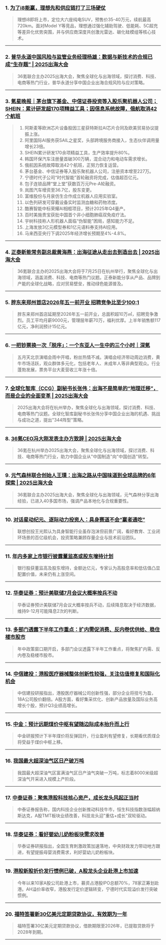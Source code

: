 ### 1. [为了i8能赢，理想先和供应链打了三场硬仗](https://36kr.com/p/3398909474933122?f=rss)

> 理想i8即将上市，定位大六座纯电SUV，预售价35-40万元，续航最高720km。面对Model Y等竞品，理想通过强化辅助驾驶、低能耗、5C超充等差异化优势突围，并与供应商深度共创激光雷达、碳化硅模组等核心技术。

---


### 2. [普华永道中国风险与监管业务经理杨雄：数据与新技术的合规已成“生存题” | 2025出海大会](https://36kr.com/p/3398295323510917?f=rss)

> 36氪联合主办2025出海大会，聚焦全球化与出海领域，探讨消费、科技、电商等热门行业，普华永道分享中国企业出海合规风险与应对策略。

---


### 3. [氪星晚报｜茅台旗下基金、中信证券投资等入股乐聚机器人公司；SHEIN：累计研发超170项精益工具；因信息系统故障，俄航取消42个航班](https://36kr.com/p/3398375568148870?f=rss)

> 1. 阿斯麦等欧洲芯片设备股因三星获特斯拉AI芯片合同及欧美贸易协议提振上涨。  
> 2. 阿里国际AI服务获SAIL之星奖，头部跨境服务商接入，生态伙伴调用量增长23倍。  
> 3. SHEIN累计研发170余项精益工具，生产效率提升80%。  
> 4. 韩国环保汽车注册量首破300万辆，混合动力和电动车需求增长。  
> 5. 俄航因系统故障取消42个航班，正努力恢复运营。  
> 6. 茅台基金、中信证券等入股乐聚机器人公司，注册资本增至227万。  
> 7. 宁德时代子公司“时代智能”首轮融资将完成，估值超百亿元。  
> 8. 包子连锁品牌“堂上堂”获数百万元Pre-A轮融资。  
> 9. 岚图汽车增资至36.7亿，股东变更。  
> 10. 富维股份与月泉仿生合作成立机器人应用实验室。  
> 11. 以色列研发可穿戴设备实时监测血糖和药物浓度。  
> 12. 酷赛智能中标荣耀AI相框项目，预计2025年Q4量产。  
> 13. 百时美施贵宝获批中国首个非小细胞肺癌双免疫疗法。  
> 14. 宇树科技称人形机器人面临“伪智能”困局，感知能力不足。  
> 15. 上海发放3亿元模型券和1亿元语料券支持AI应用。  
> 16. 马来西亚央行下调2025年经济增长预期至4%-4.8%。

---


### 4. [正泰新能常务副总裁黄海燕：出海征途从走出去到造出去 | 2025出海大会](https://36kr.com/p/3398294550727047?f=rss)

> 36氪联合主办的2025出海大会将于7月25日在杭州举行，聚焦全球化与出海领域，涵盖消费、科技、电商等热门议题。正泰新能分享从产品、品牌到产能的全球化战略，应对贸易壁垒，推动绿色能源普及。

---


### 5. [胖东来郑州首店2026年五一前开业 招聘竞争比至少100:1](https://36kr.com/p/3398452029098115?f=rss)

> 胖东来郑州首店延期至2026年五一前开业，总面积超10万㎡，招聘竞争激烈。员工平均月薪9000元，管理层年薪70万，福利优厚。上半年销售额117亿元，净利润预计15亿元。

---


### 6. [一把钞票换一次「脱序」：一个东亚人一生中的三个小时｜深氪](https://36kr.com/p/3398447154808962?f=rss)

> 五月天北京演唱会雨中开唱，粉丝热情不减。演唱会经济带动周边消费，黄牛市场活跃，观众群体多元化，包括老年人、未成年人等非典型观众。行业蓬勃发展，票务平台大麦营收三年涨十倍。

---


### 7. [全球化智库（CCG）副秘书长张伟：出海不是简单的“地理迁移”，而是企业的全面变革 | 2025出海大会](https://36kr.com/p/3398292454606985?f=rss)

> 2025出海大会将在杭州举办，聚焦全球化与出海领域，探讨消费、科技、电商等热门议题。全球化智库副秘书长张伟分享中国企业出海的机遇、挑战与成功之道，提出"344阵型"策略。

---


### 8. [36氪CEO冯大刚发表主办方致辞 | 2025出海大会](https://36kr.com/p/3398069907720581?f=rss)

> 36氪在杭州举办2025出海大会，聚焦全球化与出海领域，探讨消费、科技、电商等热门行业，助力中国企业从"中国制造"向"中国创造"转型。

---


### 9. [元气森林联合创始人王璞：出海之路从中国味道到全球品牌的6年探索 | 2025出海大会](https://36kr.com/p/3398297971886210?f=rss)

> 36氪联合主办2025出海大会，聚焦全球化与出海领域，元气森林分享出海经验，已进入40多国市场，强调产品本地化与合规重要性。

---


### 10. [对话星动纪元、逐际动力投资人：具身赛道不会“赢者通吃”](https://36kr.com/p/3395296725862793?f=rss)

> 联想创投王光熙认为具身智能行业虽存泡沫但前景广阔，看好教育、工业闭环场景的百亿级机会，投资策略兼顾存量企业与技术前沿团队。

---


### 11. [年内多家上市银行披露董监高或股东增持计划](https://36kr.com/newsflashes/3399280492087681?f=rss)

> 银行股获董监高及股东增持，金额达亿元，专家认为高股息率和低估值凸显配置价值，未来仍有上涨空间。

---


### 12. [华泰证券：预计美联储7月会议大概率按兵不动](https://36kr.com/newsflashes/3399274246113417?f=rss)

> 华泰证券预计美联储7月会议大概率按兵不动，后续降息取决于经济数据，维持9-12月可能降息2次的判断。

---


### 13. [多部门透露下半年工作重点：扩内需促消费、反内卷优供给、稳住楼市股市](https://36kr.com/newsflashes/3399272029424007?f=rss)

> 年中政策窗口期开启，多部门会议透露下半年工作重点，将聚焦扩内需、反内卷及稳楼市股市。

---


### 14. [中信建投：港股医疗器械整体创新性较强，关注估值修复和国际化机会](https://36kr.com/newsflashes/3399270623742338?f=rss)

> 中信建投研报指出，港股医疗器械公司创新性强，部分企业将扭亏为盈，18A公司股价翻倍。A股方面，看好集采优化、创新产品放量及国际业务高增长个股，预计Q3业绩高增长。

---


### 15. [中金：预计远期煤价中枢有望随边际成本抬升而上行](https://36kr.com/newsflashes/3399267795274112?f=rss)

> 中金研报预计下半年煤价将反弹回升，行业盈利有望修复，长期看优质煤企将受益于煤价中枢上移。

---


### 16. [我国最大超深油气区日产破万吨](https://36kr.com/newsflashes/3399266191165575?f=rss)

> 我国最大超深油气区富满油气区日产油气突破一万吨，标志着8000米级超深油气开采进入规模上产阶段。

---


### 17. [中泰证券：聚焦港股科技核心资产，成长龙头风起正当时](https://36kr.com/newsflashes/3399264115296649?f=rss)

> 中泰证券报告称，国内科技企业创新推动科技牛市，恒生科技指数涨幅超纳斯达克，A股TMT板块业绩改善，科技龙头迎"重估+成长"双轮驱动。

---


### 18. [华泰证券：看好婴幼儿奶粉板块需求改善](https://36kr.com/newsflashes/3399262188292226?f=rss)

> 华泰证券研报指出，全国生育刺激政策加速落地，中央财政发力带动地方跟进，有望提振母婴消费需求，利好婴幼儿奶粉板块。

---


### 19. [港股新股折价发行惯例已破，A股龙头企业赴港上市加速](https://36kr.com/newsflashes/3399261794191496?f=rss)

> 今年以来10家A股公司赴港上市，募资占港股IPO总额70%，78家正筹划赴港。AH溢价率收窄，港股发行定价逻辑转变，宁德时代实现溢价发行突破惯例。

---


### 20. [福特签署新30亿美元定期贷款协议，有效期为一年](https://36kr.com/newsflashes/3399255681828999?f=rss)

> 福特签署30亿美元定期贷款协议，借款期限至2026年，已提取贷款将于2028年到期。

---

